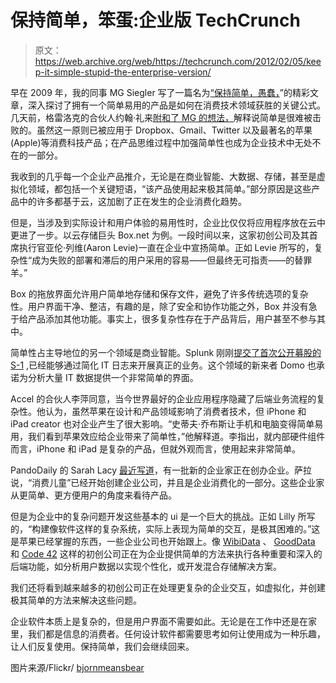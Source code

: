 # 保持简单，笨蛋:企业版 TechCrunch

> 原文：<https://web.archive.org/web/https://techcrunch.com/2012/02/05/keep-it-simple-stupid-the-enterprise-version/>

早在 2009 年，我的同事 MG Siegler 写了一篇名为[“保持简单，愚蠢，](https://web.archive.org/web/20221231021234/https://techcrunch.com/2009/04/28/keep-it-simple-stupid/)”的精彩文章，深入探讨了拥有一个简单易用的产品是如何在消费技术领域获胜的关键公式。几天前，格雷洛克的合伙人约翰·礼来[附和了 MG 的想法，](https://web.archive.org/web/20221231021234/http://lilly.tumblr.com/post/16830650621/its-tough-to-compete-with-simple)解释说简单是很难被击败的。虽然这一原则已被应用于 Dropbox、Gmail、Twitter 以及最著名的苹果(Apple)等消费科技产品；在产品思维过程中加强简单性也成为企业技术中无处不在的一部分。

我收到的几乎每一个企业产品推介，无论是在商业智能、大数据、存储，甚至是虚拟化领域，都包括一个关键短语，“该产品使用起来极其简单。”部分原因是这些产品中的许多都基于云，这加剧了正在发生的企业消费化趋势。

但是，当涉及到实际设计和用户体验的易用性时，企业比仅仅将应用程序放在云中更进了一步。以云存储巨头 Box.net 为例。一段时间以来，这家初创公司及其首席执行官亚伦·列维(Aaron Levie)一直在企业中宣扬简单。正如 Levie 所写的，复杂性“成为失败的部署和滞后的用户采用的容易——但最终无可指责——的替罪羊。”

Box 的拖放界面允许用户简单地存储和保存文件，避免了许多传统选项的复杂性。用户界面干净、整洁，有趣的是，除了安全和协作功能之外，Box 并没有急于给产品添加其他功能。事实上，很多复杂性存在于产品背后，用户甚至不参与其中。

简单性占主导地位的另一个领域是商业智能。Splunk 刚刚[提交了首次公开募股的 S-1](https://web.archive.org/web/20221231021234/https://techcrunch.com/2012/01/13/enterprise-data-software-company-splunk-files-for-125m-ipo/) ,已经能够通过简化 IT 日志来开展真正的业务。这个领域的新来者 Domo 也承诺为分析大量 IT 数据提供一个非常简单的界面。

Accel 的合伙人李萍同意，当今世界最好的企业应用程序隐藏了后端业务流程的复杂性。他认为，虽然苹果在设计和产品领域影响了消费者技术，但 iPhone 和 iPad creator 也对企业产生了很大影响。“史蒂夫·乔布斯让手机和电脑变得简单易用，我们看到苹果效应给企业带来了简单性，”他解释道。李指出，就内部硬件组件而言，iPhone 和 iPad 是复杂的产品，但就外观而言，使用起来非常简单。

PandoDaily 的 Sarah Lacy [最近写道](https://web.archive.org/web/20221231021234/http://pandodaily.com/2012/02/01/enterprise-the-hottest-category-at-the-crunchies-who-would-have-thought/)，有一批新的企业家正在创办企业。萨拉说，“消费儿童”已经开始创建企业公司，并且是企业消费化的一部分。这些企业家从更简单、更方便用户的角度来看待产品。

但是为企业中的复杂问题开发这些基本的 ui 是一个巨大的挑战。正如 Lilly 所写的，“构建像软件这样的复杂系统，实际上表现为简单的交互，是极其困难的。”这是苹果已经掌握的东西，一些企业公司也开始跟上。像 [WibiData](https://web.archive.org/web/20221231021234/https://techcrunch.com/2011/11/02/cloudera-founder-debuts-big-data-management-and-analysis-platform-wibidata-with-backing-from-eric-schmidt/) 、 [GoodData](https://web.archive.org/web/20221231021234/https://techcrunch.com/2011/08/18/andreessen-horowitz-leads-15m-round-in-cloud-business-intelligence-platform-gooddata/) 和 [Code 42](https://web.archive.org/web/20221231021234/https://techcrunch.com/2012/01/17/accel-leads-52-5m-round-in-cloud-based-data-storage-and-backup-company-code-42/) 这样的初创公司正在为企业提供简单的方法来执行各种重要和深入的后端功能，如分析用户数据以实现个性化，或开发混合存储解决方案。

我们还将看到越来越多的初创公司正在处理更复杂的企业交互，如虚拟化，并创建极其简单的方法来解决这些问题。

企业软件本质上是复杂的，但是用户界面不需要如此。无论是在工作中还是在家里，我们都是信息的消费者。任何设计软件都需要思考如何让使用成为一种乐趣，让人们反复使用。保持简单，我们会继续回来。

图片来源/Flickr/ [bjornmeansbear](https://web.archive.org/web/20221231021234/http://www.flickr.com/photos/bjornmeansbear/4773836932/in/photostream/)